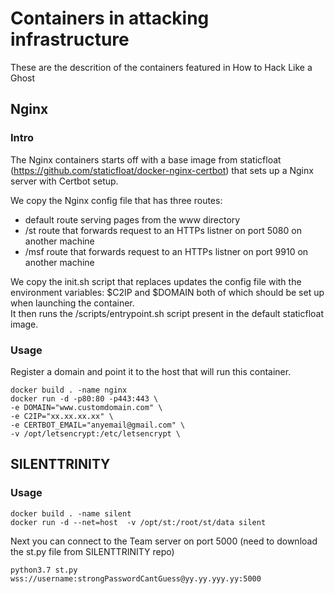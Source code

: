 # Containers in attacking infrastructure

These are the descrition of the containers featured in How to Hack Like a Ghost

## Nginx
### Intro
The Nginx containers starts off with a base image from staticfloat (https://github.com/staticfloat/docker-nginx-certbot) that sets up a Nginx server with Certbot setup.  

We copy the Nginx config file that has three routes:
- default route serving pages from the www directory
- /st route that forwards request to an HTTPs listner on port 5080 on another machine
- /msf route that forwards request to an HTTPs listner on port 9910 on another machine

We copy the init.sh script that replaces updates the config file with the environment variables: $C2IP and $DOMAIN both of which should be set up when launching the container.  
It then runs the /scripts/entrypoint.sh script present in the default staticfloat image.


### Usage
Register a domain and point it to the host that will run this container.
```
docker build . -name nginx
docker run -d -p80:80 -p443:443 \
-e DOMAIN="www.customdomain.com" \
-e C2IP="xx.xx.xx.xx" \
-e CERTBOT_EMAIL="anyemail@gmail.com" \
-v /opt/letsencrypt:/etc/letsencrypt \
```
## SILENTTRINITY
### Usage
```
docker build . -name silent
docker run -d --net=host  -v /opt/st:/root/st/data silent
```
Next you can connect to the Team server on port 5000 (need to download the st.py file from SILENTTRINITY repo)
```
python3.7 st.py wss://username:strongPasswordCantGuess@yy.yy.yyy.yy:5000
``` 
